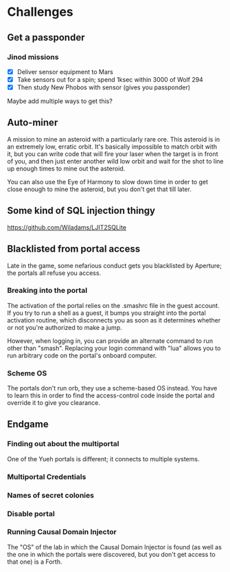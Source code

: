 # Challenges

## Get a passponder

### Jinod missions

* [x] Deliver sensor equipment to Mars
* [x] Take sensors out for a spin; spend 1ksec within 3000 of Wolf 294
* [x] Then study New Phobos with sensor (gives you passponder)

Maybe add multiple ways to get this?

## Auto-miner

A mission to mine an asteroid with a particularly rare ore. This
asteroid is in an extremely low, erratic orbit. It's basically
impossible to match orbit with it, but you can write code that will
fire your laser when the target is in front of you, and then just
enter another wild low orbit and wait for the shot to line up enough
times to mine out the asteroid.

You can also use the Eye of Harmony to slow down time in order to get
close enough to mine the asteroid, but you don't get that till later.

## Some kind of SQL injection thingy

https://github.com/Wiladams/LJIT2SQLite

## Blacklisted from portal access

Late in the game, some nefarious conduct gets you blacklisted by
Aperture; the portals all refuse you access.

### Breaking into the portal

The activation of the portal relies on the .smashrc file in the guest
account. If you try to run a shell as a guest, it bumps you straight
into the portal activation routine, which disconnects you as soon as
it determines whether or not you're authorized to make a jump.

However, when logging in, you can provide an alternate command to run
other than "smash". Replacing your login command with "lua" allows you
to run arbitrary code on the portal's onboard computer.

### Scheme OS

The portals don't run orb, they use a scheme-based OS instead. You
have to learn this in order to find the access-control code inside the
portal and override it to give you clearance.

## Endgame

### Finding out about the multiportal

One of the Yueh portals is different; it connects to multiple systems.

### Multiportal Credentials

### Names of secret colonies

### Disable portal

### Running Causal Domain Injector

The "OS" of the lab in which the Causal Domain Injector is found (as
well as the one in which the portals were discovered, but you don't
get access to that one) is a Forth.

